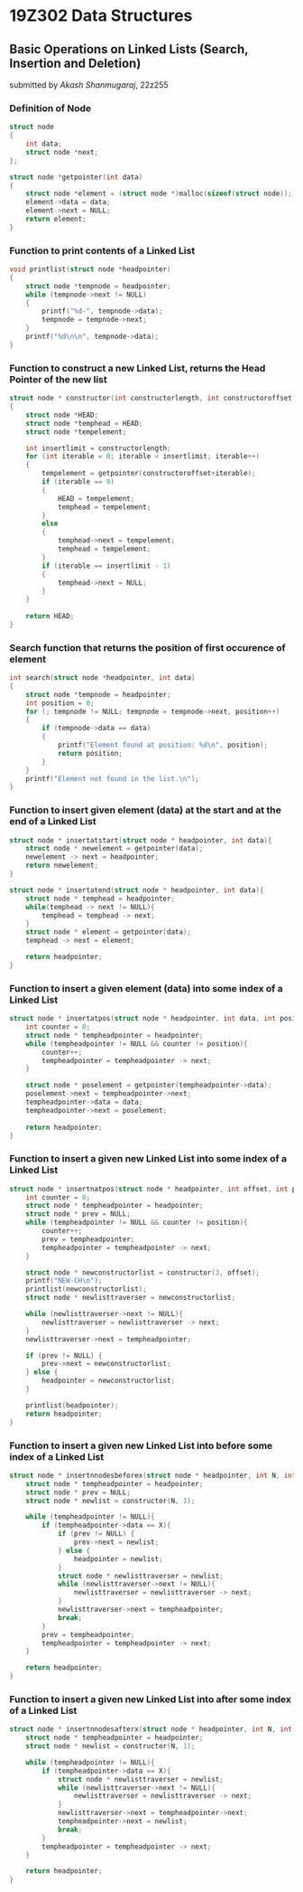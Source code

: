 # 19Z302 Data Structures
## Basic Operations on Linked Lists (Search, Insertion and Deletion)
submitted by _Akash Shanmugaraj_, 22z255

### Definition of Node
```c
struct node
{
    int data;
    struct node *next;
};
```

```c
struct node *getpointer(int data)
{
    struct node *element = (struct node *)malloc(sizeof(struct node));
    element->data = data;
    element->next = NULL;
    return element;
}
```
### Function to print contents of a Linked List
```c
void printlist(struct node *headpointer)
{
    struct node *tempnode = headpointer;
    while (tempnode->next != NULL)
    {
        printf("%d-", tempnode->data);
        tempnode = tempnode->next;
    }
    printf("%d\n\n", tempnode->data);
}
```
### Function to construct a new Linked List, returns the Head Pointer of the new list
```c
struct node * constructor(int constructorlength, int constructoroffset)
{
    struct node *HEAD;
    struct node *temphead = HEAD;
    struct node *tempelement;

    int insertlimit = constructorlength;
    for (int iterable = 0; iterable < insertlimit; iterable++)
    {
        tempelement = getpointer(constructoroffset+iterable);
        if (iterable == 0)
        {
            HEAD = tempelement;
            temphead = tempelement;
        }
        else
        {
            temphead->next = tempelement;
            temphead = tempelement;
        }
        if (iterable == insertlimit - 1)
        {
            temphead->next = NULL;
        }
    }
    
    return HEAD;
}
```
### Search function that returns the position of first occurence of element

```c
int search(struct node *headpointer, int data)
{
    struct node *tempnode = headpointer;
    int position = 0;
    for (; tempnode != NULL; tempnode = tempnode->next, position++)
    {
        if (tempnode->data == data)
        {
            printf("Element found at position: %d\n", position);
            return position;
        }
    }
    printf("Element not found in the list.\n");
}
```
### Function to insert given element (data) at the start and at the end of a Linked List
```c
struct node * insertatstart(struct node * headpointer, int data){
    struct node * newelement = getpointer(data);
    newelement -> next = headpointer;
    return newelement;
}

struct node * insertatend(struct node * headpointer, int data){
    struct node * temphead = headpointer;
    while(temphead -> next != NULL){
        temphead = temphead -> next;
    }
    struct node * element = getpointer(data);
    temphead -> next = element;

    return headpointer;
}
```
### Function to insert a given element (data) into some index of a Linked List 
```c
struct node * insertatpos(struct node * headpointer, int data, int position){
    int counter = 0;
    struct node * tempheadpointer = headpointer;
    while (tempheadpointer != NULL && counter != position){
        counter++;
        tempheadpointer = tempheadpointer -> next;
    }

    struct node * poselement = getpointer(tempheadpointer->data);
    poselement->next = tempheadpointer->next;
    tempheadpointer->data = data;
    tempheadpointer->next = poselement;
    
    return headpointer;
}
```
### Function to insert a given new Linked List into some index of a Linked List
```c
struct node * insertnatpos(struct node * headpointer, int offset, int position){
    int counter = 0;
    struct node * tempheadpointer = headpointer;
    struct node * prev = NULL;
    while (tempheadpointer != NULL && counter != position){
        counter++;
        prev = tempheadpointer;
        tempheadpointer = tempheadpointer -> next;
    }

    struct node * newconstructorlist = constructor(3, offset);
    printf("NEW-CH\n");
    printlist(newconstructorlist);
    struct node * newlisttraverser = newconstructorlist;

    while (newlisttraverser->next != NULL){
        newlisttraverser = newlisttraverser -> next;
    }
    newlisttraverser->next = tempheadpointer;

    if (prev != NULL) {
        prev->next = newconstructorlist;
    } else {
        headpointer = newconstructorlist;
    }

    printlist(headpointer);
    return headpointer;
}
```
### Function to insert a given new Linked List into before some index of a Linked List
```c
struct node * insertnnodesbeforex(struct node * headpointer, int N, int X){
    struct node * tempheadpointer = headpointer;
    struct node * prev = NULL;
    struct node * newlist = constructor(N, 1);

    while (tempheadpointer != NULL){
        if (tempheadpointer->data == X){
            if (prev != NULL) {
                prev->next = newlist;
            } else {
                headpointer = newlist;
            }
            struct node * newlisttraverser = newlist;
            while (newlisttraverser->next != NULL){
                newlisttraverser = newlisttraverser -> next;
            }
            newlisttraverser->next = tempheadpointer;
            break;
        }
        prev = tempheadpointer;
        tempheadpointer = tempheadpointer -> next;
    }

    return headpointer;
}
```
### Function to insert a given new Linked List into after some index of a Linked List
```c
struct node * insertnnodesafterx(struct node * headpointer, int N, int X){
    struct node * tempheadpointer = headpointer;
    struct node * newlist = constructor(N, 1);

    while (tempheadpointer != NULL){
        if (tempheadpointer->data == X){
            struct node * newlisttraverser = newlist;
            while (newlisttraverser->next != NULL){
                newlisttraverser = newlisttraverser -> next;
            }
            newlisttraverser->next = tempheadpointer->next;
            tempheadpointer->next = newlist;
            break;
        }
        tempheadpointer = tempheadpointer -> next;
    }

    return headpointer;
}
```


